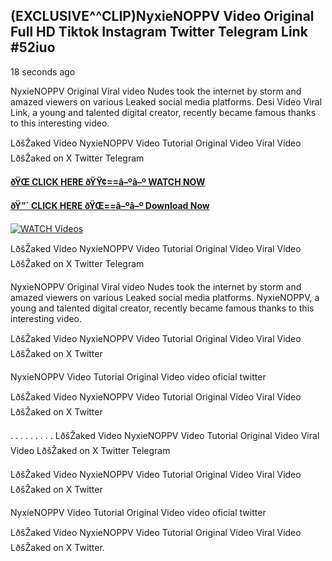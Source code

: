 ## (EXCLUSIVE^^CLIP)NyxieNOPPV Video Original Full HD Tiktok Instagram Twitter Telegram Link #52iuo

18 seconds ago

NyxieNOPPV Original Viral video Nudes took the internet by storm and amazed viewers on various Leaked social media platforms. Desi Video Viral Link, a young and talented digital creator, recently became famous thanks to this interesting video.

LðšŽaked Video NyxieNOPPV Video Tutorial Original Video Viral Video LðšŽaked on X Twitter Telegram

**[ðŸŒ CLICK HERE ðŸŸ¢==â–ºâ–º WATCH NOW](https://clips-mediaa.blogspot.com/2025/02/video-viral-download.html)**

**[ðŸ”´ CLICK HERE ðŸŒ==â–ºâ–º Download Now](https://clips-mediaa.blogspot.com/2025/02/video-viral-download.html)**

[![WATCH Videos](https://i.imgur.com/dJHk4Zq.gif)](https://clips-mediaa.blogspot.com/2025/02/video-viral-download.html)

LðšŽaked Video NyxieNOPPV Video Tutorial Original Video Viral Video LðšŽaked on X Twitter Telegram

NyxieNOPPV Original Viral video Nudes took the internet by storm and amazed viewers on various Leaked social media platforms. NyxieNOPPV, a young and talented digital creator, recently became famous thanks to this interesting video.

LðšŽaked Video NyxieNOPPV Video Tutorial Original Video Viral Video LðšŽaked on X Twitter

NyxieNOPPV Video Tutorial Original Video video oficial twitter

LðšŽaked Video NyxieNOPPV Video Tutorial Original Video Viral Video LðšŽaked on X Twitter

. . . . . . . . . LðšŽaked Video NyxieNOPPV Video Tutorial Original Video Viral Video LðšŽaked on X Twitter Telegram

LðšŽaked Video NyxieNOPPV Video Tutorial Original Video Viral Video LðšŽaked on X Twitter

NyxieNOPPV Video Tutorial Original Video video oficial twitter

LðšŽaked Video NyxieNOPPV Video Tutorial Original Video Viral Video LðšŽaked on X Twitter.